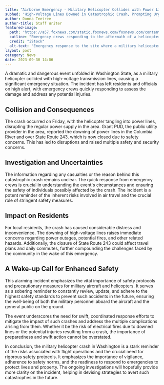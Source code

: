 ```yaml
---
title: "Airborne Emergency - Military Helicopter Collides with Power Lines in Washington"
subhed: "High-Voltage Lines Downed in Catastrophic Crash, Prompting Urgent Response"
author: Donna Teetree
author-title: Staff Writer
featured-image: 
  path: "https://a57.foxnews.com/static.foxnews.com/foxnews.com/content/uploads/2021/01/720/405/Police-Siren-iStock-1.jpg?ve=1&tl=1"
  cutline: "Emergency crews responding to the aftermath of a helicopter crash into high-voltage lines."
  credit: "iStock"
  alt-text: "Emergency response to the site where a military helicopter collided with power lines."
layout: post
category: News
date: 2023-09-30 14:06
---
```


A dramatic and dangerous event unfolded in Washington State, as a military helicopter collided with high-voltage transmission lines, causing a significant emergency situation. The incident has left residents and officials on high alert, with emergency crews quickly responding to assess the damage and address any potential injuries.

## Collision and Consequences
The crash occurred on Friday, with the helicopter tangling into power lines, disrupting the regular power supply in the area. Grant PUD, the public utility provider in the area, reported the downing of power lines in the Columbia River and over State Route 243, which is now closed due to safety concerns. This has led to disruptions and raised multiple safety and security concerns.

## Investigation and Uncertainties
The information regarding any casualties or the reason behind this catastrophic crash remains unclear. The quick response from emergency crews is crucial in understanding the event's circumstances and ensuring the safety of individuals possibly affected by the crash. The incident is a potent reminder of the inherent risks involved in air travel and the crucial role of stringent safety measures.

## Impact on Residents
For local residents, the crash has caused considerable distress and inconvenience. The downing of high-voltage lines raises immediate concerns regarding power outages, potential fires, and other related hazards. Additionally, the closure of State Route 243 could affect travel plans and daily commutes, further compounding the challenges faced by the community in the wake of this emergency.

## A Wake-up Call for Enhanced Safety
This alarming incident emphasizes the vital importance of safety protocols and precautionary measures for military aircraft and helicopters. It serves as a sobering reminder to constantly review, update, and adhere to the highest safety standards to prevent such accidents in the future, ensuring the well-being of both the military personnel aboard the aircraft and the general public on the ground.

The event underscores the need for swift, coordinated response efforts to mitigate the impact of such crashes and address the multiple complications arising from them. Whether it be the risk of electrical fires due to downed lines or the potential injuries resulting from a crash, the importance of preparedness and swift action cannot be overstated.

In conclusion, the military helicopter crash in Washington is a stark reminder of the risks associated with flight operations and the crucial need for rigorous safety protocols. It emphasizes the importance of vigilance, adherence to safety norms, and the readiness to respond to emergencies to protect lives and property. The ongoing investigations will hopefully provide more clarity on the incident, helping in devising strategies to avert such catastrophes in the future.
